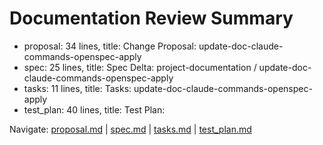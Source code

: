 # Documentation Review Summary

- proposal: 34 lines, title: Change Proposal: update-doc-claude-commands-openspec-apply
- spec: 25 lines, title: Spec Delta: project-documentation / update-doc-claude-commands-openspec-apply
- tasks: 11 lines, title: Tasks: update-doc-claude-commands-openspec-apply
- test_plan: 40 lines, title: Test Plan:

Navigate: [proposal.md](./proposal.md) | [spec.md](./spec.md) | [tasks.md](./tasks.md) | [test_plan.md](./test_plan.md)
